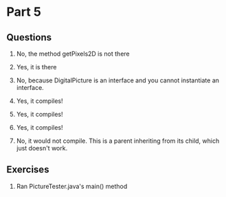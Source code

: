 # Part 5

## Questions

1. No, the method getPixels2D is not there

2. Yes, it is there

3. No, because DigitalPicture is an interface and you cannot instantiate an interface.

4. Yes, it compiles!

5. Yes, it compiles!

6. Yes, it compiles!

7. No, it would not compile. This is a parent inheriting from its child, which just doesn't work.

## Exercises
1. Ran PictureTester.java's main() method
